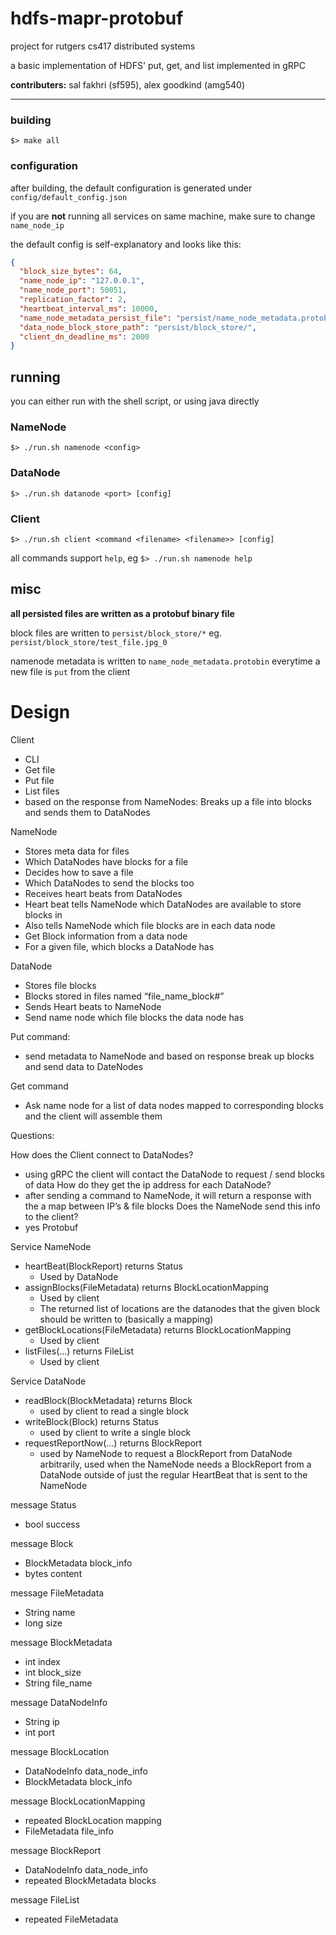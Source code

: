 # hdfs-mapr-protobuf
project for rutgers cs417 distributed systems

a basic implementation of HDFS' put, get, and list implemented in gRPC

**contributers:** sal fakhri (sf595), alex goodkind (amg540)


---
### building
```shell script
$> make all
```
### configuration
after building, the default configuration is generated under `config/default_config.json` 

if you are **not** running all services on same machine, make sure to change `name_node_ip`

the default config is self-explanatory and looks like this:
```json
{
  "block_size_bytes": 64,
  "name_node_ip": "127.0.0.1",
  "name_node_port": 50051,
  "replication_factor": 2,
  "heartbeat_interval_ms": 10000,
  "name_node_metadata_persist_file": "persist/name_node_metadata.protobin",
  "data_node_block_store_path": "persist/block_store/",
  "client_dn_deadline_ms": 2000
}
```

## running
you can either run with the shell script, or using java directly

### NameNode
```shell script
$> ./run.sh namenode <config>
```
### DataNode
```shell script
$> ./run.sh datanode <port> [config]
```
### Client
```shell script
$> ./run.sh client <command <filename> <filename>> [config]
```

all commands support `help`, eg `$> ./run.sh namenode help`

## misc
**all persisted files are written as a protobuf binary file**

block files are written to `persist/block_store/*` eg. `persist/block_store/test_file.jpg_0`

namenode metadata is written to `name_node_metadata.protobin` everytime a new file is `put` from the client

# Design
Client
* CLI 
* Get file
* Put file
* List files
* based on the response from NameNodes: Breaks up a file into blocks and sends them to  DataNodes


NameNode
* Stores meta data for files
* Which DataNodes have blocks for a file
* Decides how to save a file
* Which DataNodes to send the blocks too
* Receives heart beats from DataNodes
* Heart beat tells NameNode which DataNodes are available to store blocks in
* Also tells NameNode which file blocks are in each data node
* Get Block information from a data node
* For a given file, which blocks a DataNode has


DataNode
* Stores file blocks
* Blocks stored in files named “file_name_block#”
* Sends Heart beats to NameNode
* Send name node which file blocks the data node has




Put command:
* send metadata to NameNode and based on response break up blocks and send data to DateNodes


Get command
* Ask name node for a list of data nodes mapped to corresponding blocks and the client will assemble them




Questions:


How does the Client connect to DataNodes?
* using gRPC the client will contact the DataNode to request / send blocks of data
 How do they get the ip address for each DataNode?
* after sending a command to NameNode, it will return a response with the a map between IP’s & file blocks
Does the NameNode send this info to the client?
* yes
Protobuf


Service NameNode
* heartBeat(BlockReport) returns Status
   * Used by DataNode
* assignBlocks(FileMetadata) returns BlockLocationMapping
   * Used by client
   * The returned list of locations are the datanodes that the given block should be written to (basically a mapping)
* getBlockLocations(FileMetadata) returns BlockLocationMapping
   * Used by client
* listFiles(...) returns FileList
   * Used by client


Service DataNode
* readBlock(BlockMetadata) returns Block
   * used by client to read a single block
* writeBlock(Block) returns Status
   * used by client to write a single block
* requestReportNow(...) returns BlockReport
   * used by NameNode to request a BlockReport from DataNode arbitrarily, used when the NameNode needs a BlockReport from a DataNode outside of just the regular HeartBeat that is sent to the NameNode


message Status
* bool success


message Block
* BlockMetadata block_info
* bytes content
  
message FileMetadata
* String name
* long size


message BlockMetadata
* int index
* int block_size
* String file_name


message DataNodeInfo
* String ip
* int port


message BlockLocation
*  DataNodeInfo data_node_info
*  BlockMetadata block_info


message BlockLocationMapping
* repeated BlockLocation mapping
* FileMetadata file_info


message BlockReport
* DataNodeInfo data_node_info
* repeated BlockMetadata blocks


message FileList
* repeated FileMetadata
